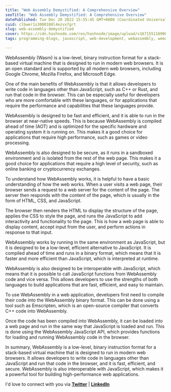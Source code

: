 ```yaml
---
title: "Web Assembly Demystified: A Comprehensive Overview"
seoTitle: "Web Assembly Demystified: A Comprehensive Overview"
datePublished: Tue Dec 20 2022 15:55:45 GMT+0000 (Coordinated Universal Time)
cuid: clbwer1s3000108l4ezvx7grt
slug: web-assembly-demystified
cover: https://cdn.hashnode.com/res/hashnode/image/upload/v1671551169004/yvBNPICfy.png
tags: programming-blogs, javascript, web-development, webassembly, wemakedevs

---
```


WebAssembly (Wasm) is a low-level, binary instruction format for a stack-based virtual machine that is designed to run in modern web browsers. It is an open standard and is supported by all modern web browsers, including Google Chrome, Mozilla Firefox, and Microsoft Edge.

One of the main benefits of WebAssembly is that it allows developers to write code in languages other than JavaScript, such as C++ or Rust, and run that code in the browser. This can be especially useful for developers who are more comfortable with these languages, or for applications that require the performance and capabilities that these languages provide.

WebAssembly is designed to be fast and efficient, and it is able to run in the browser at near-native speeds. This is because WebAssembly is compiled ahead of time (AOT) and is optimized for the specific hardware and operating system it is running on. This makes it a good choice for applications that require high performance, such as games or video processing.

WebAssembly is also designed to be secure, as it runs in a sandboxed environment and is isolated from the rest of the web page. This makes it a good choice for applications that require a high level of security, such as online banking or cryptocurrency exchanges.

To understand how WebAssembly works, it is helpful to have a basic understanding of how the web works. When a user visits a web page, their browser sends a request to a web server for the content of the page. The server then responds with the content of the page, which is usually in the form of HTML, CSS, and JavaScript.

The browser then renders the HTML to display the structure of the page, applies the CSS to style the page, and runs the JavaScript to add interactivity and functionality to the page. This is how a web page is able to display content, accept input from the user, and perform actions in response to that input.

WebAssembly works by running in the same environment as JavaScript, but it is designed to be a low-level, efficient alternative to JavaScript. It is compiled ahead of time and runs in a binary format, which means that it is faster and more efficient than JavaScript, which is interpreted at runtime.

WebAssembly is also designed to be interoperable with JavaScript, which means that it is possible to call JavaScript functions from WebAssembly code and vice versa. This allows developers to use the strengths of both languages to build applications that are fast, efficient, and easy to maintain.

To use WebAssembly in a web application, developers first need to compile their code into the WebAssembly binary format. This can be done using a tool such as Emscripten, which is an open-source compiler that converts C++ code into WebAssembly.

Once the code has been compiled into WebAssembly, it can be loaded into a web page and run in the same way that JavaScript is loaded and run. This is done using the WebAssembly JavaScript API, which provides functions for loading and running WebAssembly code in the browser.

In summary, WebAssembly is a low-level, binary instruction format for a stack-based virtual machine that is designed to run in modern web browsers. It allows developers to write code in languages other than JavaScript and run that code in the browser, and it is fast, efficient, and secure. WebAssembly is also interoperable with JavaScript, which makes it a powerful tool for building high-performance web applications.

I'd love to connect with you via [**Twitter**](https://twitter.com/bonaogeto) | [**LinkedIn**](https://www.linkedin.com/in/bonaventureogeto/)